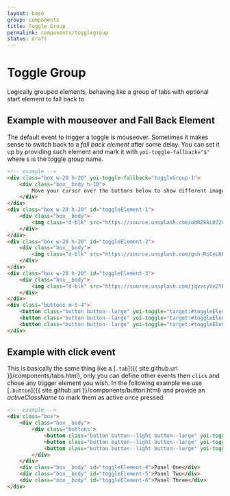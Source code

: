 ```yaml
---
layout: base
group: components
title: Toggle Group
permalink: components/togglegroup
status: draft
---
```


# Toggle Group

<p class="intro">Logically grouped elements, behaving like a group of tabs with optional start element to fall back to</p>

## Example with mouseover and Fall Back Element

The default event to trigger a toggle is mouseover. Sometimes it makes sense to switch back to a *fall back element* after some delay. You can set it up by providing such element and mark it with `yoi-toggle-fallback="$"` where `$` is the toggle group name.

```html
<!-- example -->
<div class="box w-20 h-20" yoi-toggle-fallback="toggleGroup-1">
    <div class="box__body h-10">
        Move your cursor over the buttons below to show different images.
    </div>
</div>
<div class="box w-20 h-20" id="toggleElement-1">
    <div class="box__body">
        <img class="d-blk" src="https://source.unsplash.com/o0RZkkL072U/180x180" />
    </div>
</div>
<div class="box w-20 h-20" id="toggleElement-2">
    <div class="box__body">
        <img class="d-blk" src="https://source.unsplash.com/gsh-RsCnLKQ/180x180" />
    </div>
</div>
<div class="box w-20 h-20" id="toggleElement-3">
    <div class="box__body">
        <img class="d-blk" src="https://source.unsplash.com/jqvxcyVx2YE/180x180" />
    </div>
</div>
<div class="buttons m-t-4">
    <button class="button button--large" yoi-toggle="target:#toggleElement-1; group:toggleGroup-1;">1</button>
    <button class="button button--large" yoi-toggle="target:#toggleElement-2; group:toggleGroup-1;">2</button>
    <button class="button button--large" yoi-toggle="target:#toggleElement-3; group:toggleGroup-1;">3</button>
</div>
```

## Example with click event

This is basically the same thing like a [`.tab`]({{ site.github.url }}/components/tabs.html), only you can define other events then `click` and chose any trigger element you wish. In the following example we use [`.button`]({{ site.github.url }}/components/button.html) and provide an *activeClassName* to mark them as active once pressed.

```html
<!-- example -->
<div class="box">
    <div class="box__body">
        <div class="buttons">
            <button class="button button--light button--large" yoi-toggle="target:#toggleElement-4; group:toggleGroup-2; event:click; activeClassName:is--active;">Panel One</button>
            <button class="button button--light button--large" yoi-toggle="target:#toggleElement-5; group:toggleGroup-2; event:click; activeClassName:is--active;">Panel Two</button>
            <button class="button button--light button--large" yoi-toggle="target:#toggleElement-6; group:toggleGroup-2; event:click; activeClassName:is--active;">Panel Three</button>
        </div>
    </div>
    <div class="box__body" id="toggleElement-4">Panel One</div>
    <div class="box__body" id="toggleElement-5">Panel Two</div>
    <div class="box__body" id="toggleElement-6">Panel Three</div>
</div>
```
